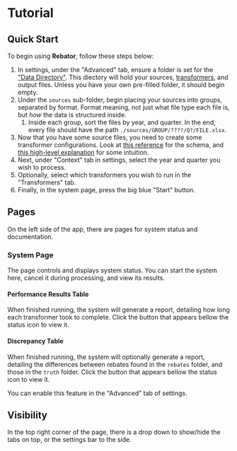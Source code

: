 # Tutorial

## Quick Start

To begin using **Rebator**, follow these steps below:

1. In settings, under the "Advanced" tab, ensure a folder is set for the ["Data Directory"](./structure.md). This diectory will hold your sources, [transformers](./transformer.md), and output files. Unless you have your own pre-filled folder, it should begin empty.
2. Under the `sources` sub-folder, begin placing your sources into groups, separated by format. Format meaning, not just what file type each file is, but *how* the data is structured inside.
   1. Inside each group, sort the files by year, and quarter. In the end, every file should have the path `./sources/GROUP/????/Q?/FILE.xlsx`.
3. Now that you have some source files, you need to create some transformer configurations. Look at [this reference](./configuration.md) for the schema, and [this high-level explanation](./transformer.md) for some intuition.
4. Next, under "Context" tab in settings, select the year and quarter you wish to process.
5. Optionally, select which transformers you wish to run in the "Transformers" tab.
6. Finally, in the system page, press the big blue "Start" button.

## Pages

On the left side of the app, there are pages for system status and documentation.

### System Page

The page controls and displays system status. You can start the system here, cancel it during processing, and view its results.

#### Performance Results Table

When finished running, the system will generate a report, detailing how long each transformer took to complete. Click the button that appears bellow the status icon to view it.

#### Discrepancy Table

When finished running, the system will optionally generate a report, detailing the differences between rebates found in the `rebates` folder, and those in the `truth` folder. Click the button that appears bellow the status icon to view it.

You can enable this feature in the "Advanced" tab of settings.

## Visibility

In the top right corner of the page, there is a drop down to show/hide the tabs on top, or the settings bar to the side.
